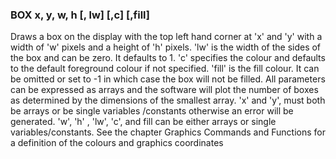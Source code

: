 

### BOX x, y, w, h [, lw] [,c] [,fill]

Draws a box on the display with the top left hand corner at 'x' and 'y' with a width of 'w' pixels and a height of 'h' pixels. 'lw' is the width of the sides of the box and can be zero. It defaults to 1. 'c' specifies the colour and defaults to the default foreground colour if not specified. 'fill' is the fill colour. It can be omitted or set to -1 in which case the box will not be filled. All parameters can be expressed as arrays and the software will plot the number of boxes as determined by the dimensions of the smallest array. 'x' and 'y', must both be arrays or be single variables /constants otherwise an error will be generated. 'w', 'h' , 'lw', 'c', and fill can be either arrays or single variables/constants. See the chapter Graphics Commands and Functions for a definition of the colours and graphics coordinates